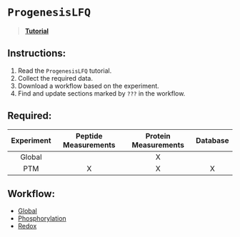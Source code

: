 # `ProgenesisLFQ`

> [**Tutorial**](https://hickslab.github.io/ProgenesisLFQ/)

## Instructions:

1. Read the `ProgenesisLFQ` tutorial.
2. Collect the required data.
3. Download a workflow based on the experiment.
4. Find and update sections marked by `???` in the workflow.

## Required:

|Experiment|Peptide Measurements|Protein Measurements|Database|
|:-:|:-:|:-:|:-:|
|Global||X||
|PTM|X|X|X|

## Workflow:

* [Global](https://raw.githubusercontent.com/hickslab/ProgenesisLFQ/master/workflow/ProteinLFQ.R)
* [Phosphorylation](https://raw.githubusercontent.com/hickslab/ProgenesisLFQ/master/workflow/PhosphoLFQ.R)
* [Redox](https://raw.githubusercontent.com/hickslab/ProgenesisLFQ/master/workflow/RedoxLFQ.R)
